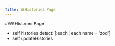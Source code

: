---Title: WEHistories Page---#WEHistories Page- self histories detect: [:each | each name = 'zod']- self updateHistories
